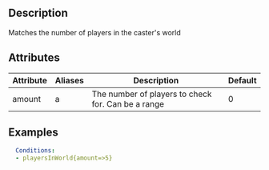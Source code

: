 ## Description
Matches the number of players in the caster's world


## Attributes

| Attribute | Aliases   | Description                                                          | Default |
|-----------|-----------|----------------------------------------------------------------------|---------|
| amount    | a         | The number of players to check for. Can be a range                   | 0       |


## Examples
```yaml
  Conditions:
  - playersInWorld{amount=>5}
```